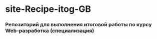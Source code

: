 # site-Recipe-itog-GB 
### Репозиторий для выполнения итоговой работы по курсу Web-разработка (специализация)
